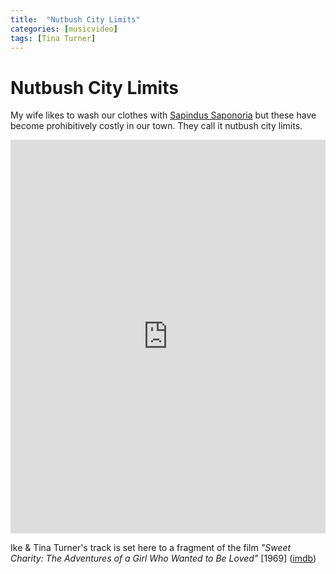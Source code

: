```yaml
---
title:  "Nutbush City Limits"
categories: [musicvideo]
tags: [Tina Turner]
---
```


# Nutbush City Limits

My wife likes to wash our clothes with [Sapindus Saponoria](https://en.wikipedia.org/wiki/Sapindus_saponaria) but these have become prohibitively costly in our town.
They call it nutbush city limits.

<iframe width="100%" height="630" src="https://www.youtube.com/embed/6IydWoyZ7Ew" frameborder="0" allow="accelerometer; autoplay; encrypted-media; gyroscope; picture-in-picture" allowfullscreen></iframe>

Ike & Tina Turner's track is set here to a fragment of the film _"Sweet Charity: The Adventures of a Girl Who Wanted to Be Loved"_ [1969] ([imdb](https://www.imdb.com/title/tt0065054/))
